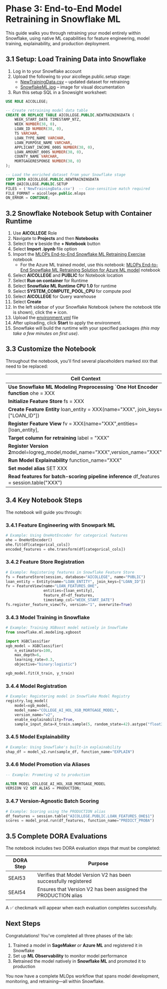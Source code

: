 # Phase 3: End-to-End Model Retraining in Snowflake ML

This guide walks you through retraining your model entirely within Snowflake, using native ML capabilities for feature engineering, model training, explainability, and production deployment.

## 3.1 Setup: Load Training Data into Snowflake
1. Log in to your Snowflake account
2. Upload the following to your aicollege.public.setup stage:
    - [NewTrainingData.csv](https://github.com/sfc-gh-DShaw98/SageMaker-to-Snowflake-Batch-Inference-Lab/blob/main/data/NewTrainingData.csv) – updated dataset for retraining
    - [SnowflakeML.jpg](https://github.com/sfc-gh-DShaw98/SageMaker-to-Snowflake-Batch-Inference-Lab/blob/main/images/SnowflakeML.jpg) – image for visual documentation
3. Run this setup SQL in a Snowsight worksheet:
```sql
USE ROLE AICOLLEGE;

-- Create retraining model data table
CREATE OR REPLACE TABLE AICOLLEGE.PUBLIC.NEWTRAININGDATA (
    WEEK_START_DATE TIMESTAMP_NTZ,
    WEEK NUMBER(38, 0),
    LOAN_ID NUMBER(38, 0),
    TS VARCHAR,
    LOAN_TYPE_NAME VARCHAR,
    LOAN_PURPOSE_NAME VARCHAR,
    APPLICANT_INCOME_000S NUMBER(38, 0),
    LOAN_AMOUNT_000S NUMBER(38, 0),
    COUNTY_NAME VARCHAR,
    MORTGAGERESPONSE NUMBER(38, 0)
);

-- Load the enriched dataset from your Snowflake stage
COPY INTO AICOLLEGE.PUBLIC.NEWTRAININGDATA
FROM @AICOLLEGE.PUBLIC.SETUP
FILES = ('NewTrainingData.csv')  -- Case-sensitive match required
FILE_FORMAT = aicollege.public.mlops
ON_ERROR = CONTINUE;
```

## 3.2 Snowflake Notebook Setup with Container Runtime
1. Use **AICOLLEGE** Role
2. Navigate to **Projects** and then **Notebooks**
3. Select the **v** beside the **+ Notebook** button
4. Select **Import .ipynb** file option
5. Import the [MLOPs End-to-End Snowflake ML Retraining Exercise](/notebooks/MLOPs%20End-to-End%20Snowflake%20ML%20Retraining%20Exercise.ipynb) notebook
   - For the Azure ML trained model, use this notebook: [MLOPs End-to-End Snowflake ML Retraining Solution for Azure ML model](/notebooks/MLOPs%20End-to-End%20Snowflake%20ML%20Retraining%20Solution%20for%20Azure%20ML%20model.ipynb) notebook
6. Select **AICOLLEGE** and **PUBLIC** for Notebook location
7. Select **Run on container** for Runtime
8. Select **Snowflake ML Runtime CPU 1.0** for runtime
10. Select **SYSTEM_COMPUTE_POOL_CPU** for compute pool
11. Select **AICOLLEGE** for Query warehouse
12. Select **Create**
13. In the left sidebar of your Snowflake Notebook (where the notebook title is shown), click the **+** icon.
14. Upload the [environment.yml](https://github.com/sfc-gh-DShaw98/SageMaker-to-Snowflake-Batch-Inference-Lab/blob/main/config/environment.yml) file
15. After uploading, click **Start** to apply the environment.
16. Snowflake will build the runtime with your specified packages *(this may take a few minutes on first use)*.

## 3.3 Customize the Notebook
Throughout the notebook, you'll find several placeholders marked `XXX` that need to be replaced:

|**Cell Context**|**Replace XXX With**|
|----------------|-----------------|
|**Use Snowflake ML Modeling Preprocessing `One Hot Encoder function** ohe = XXX|`OneHotEncoder`|
|**Initialize Feature Store** fs = XXX|`FeatureStore`|
|**Create Feature Entity** loan_entity = XXX(name="XXX", join_keys=["LOAN_ID"])|`Entity` and "`LOAN_ENTITY`"|
|**Register Feature View** fv = XXX(name="XXX",entities=[loan_entity],|`FeatureView` and "`LOAN_FEATURES_OHE`"|
|**Target column for retraining** label = "XXX"|"`MORTGAGERESPONSE`"|
|**Register Version 2**model=logreg_model,model_name="XXX",version_name="XXX",|"`COLLEGE_AI_HOL_XGB_MORTGAGE_MODEL`", "`v2`"|
|**Run Model Explainability** function_name="XXX"|"`EXPLAIN`"|
|**Set model alias** SET XXX|"`PRODUCTION`"|
|**Read features for batch-scoring pipeline inference** df_features = session.table("XXX")|"`AICOLLEGE.PUBLIC.LOAN_FEATURES_OHE$1`"|

## 3.4 Key Notebook Steps
The notebook will guide you through:

### 3.4.1 Feature Engineering with Snowpark ML
```python
# Example: Using OneHotEncoder for categorical features
ohe = OneHotEncoder()
ohe.fit(df[categorical_cols])
encoded_features = ohe.transform(df[categorical_cols])
```

### 3.4.2 Feature Store Registration
```python
# Example: Registering features in Snowflake Feature Store
fs = FeatureStore(session, database="AICOLLEGE", name="PUBLIC")
loan_entity = Entity(name="LOAN_ENTITY", join_keys=["LOAN_ID"])
fv = FeatureView(name="LOAN_FEATURES_OHE",
                 entities=[loan_entity],
                 feature_df=df_features,
                 timestamp_col="WEEK_START_DATE")
fs.register_feature_view(fv, version="1", overwrite=True)
```
### 3.4.3 Model Training in Snowflake
```python
# Example: Training XGBoost model natively in Snowflake
from snowflake.ml.modeling.xgboost

import XGBClassifier
xgb_model = XGBClassifier(
    n_estimators=100,
    max_depth=6,
    learning_rate=0.3,
    objective="binary:logistic")

xgb_model.fit(X_train, y_train)
```

### 3.4.4 Model Registration
```python
# Example: Registering model in Snowflake Model Registry
registry.log_model(
    model=xgb_model,
    model_name="COLLEGE_AI_HOL_XGB_MORTGAGE_MODEL",
    version_name="v2",
    enable_explainability=True,
    sample_input_data=X_train.sample(5, random_state=42).astype("float32"))
```

### 3.4.5 Model Explainability
```python
# Example: Using Snowflake's built-in explainability
shap_df = model_v2.run(sample_df, function_name="EXPLAIN")
```

### 3.4.6 Model Promotion via Aliases
```sql
-- Example: Promoting v2 to production

ALTER MODEL COLLEGE_AI_HOL_XGB_MORTGAGE_MODEL 
VERSION V2 SET ALIAS = PRODUCTION;
```

### 3.4.7 Version-Agnostic Batch Scoring
```python
# Example: Scoring using the PRODUCTION alias
df_features = session.table("AICOLLEGE.PUBLIC.LOAN_FEATURES_OHE$1")
scores = model_prod.run(df_features, function_name="PREDICT_PROBA")
```

## 3.5 Complete DORA Evaluations
The notebook includes two DORA evaluation steps that must be completed:

|**DORA Step**|**Purpose**|
|----------------|-----------------|
|SEAI53|Verifies that Model Version V2 has been successfully registered|
|SEAI54|Ensures that Version V2 has been assigned the PRODUCTION alias|

A ✅ checkmark will appear when each evaluation completes successfully.

## Next Steps
Congratulations! You've completed all three phases of the lab:

1. Trained a model in **SageMaker**  *or* **Azure ML** and registered it in Snowflake
2. Set up **ML Observability** to monitor model performance
3. Retrained the model natively in **Snowflake ML** and promoted it to production

You now have a complete MLOps workflow that spans model development, monitoring, and retraining—all within Snowflake.
